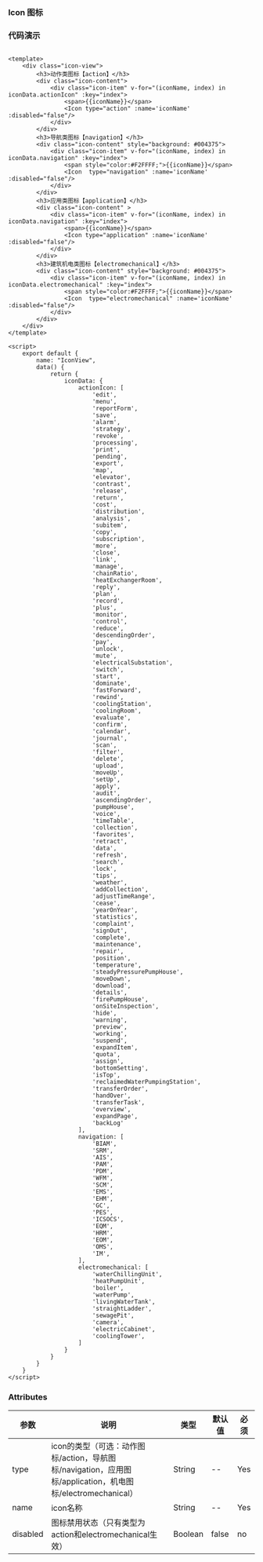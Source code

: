 ### Icon 图标
<template>
    <div class="icon-view">
		<h3>动作类图标【action】</h3>
		<div class="icon-content">
			<div class="icon-item" v-for="(iconName, index) in iconData.actionIcon" :key="index">
				<span>{{iconName}}</span>
        		<Icon type="action" :name='iconName' :disabled="false"/>
			</div>
		</div>
		<h3>导航类图标【navigation】</h3>
		<div class="icon-content" style="background: #004375">
			<div class="icon-item" v-for="(iconName, index) in iconData.navigation" :key="index">
				<span style="color:#F2FFFF;">{{iconName}}</span>
        		<Icon  type="navigation" :name='iconName' :disabled="false"/>
			</div>
		</div>
		<h3>应用类图标【application】</h3>
		<div class="icon-content" >
			<div class="icon-item" v-for="(iconName, index) in iconData.navigation" :key="index">
				<span>{{iconName}}</span>
        		<Icon type="application" :name='iconName' :disabled="false"/>
			</div>
		</div>
		<h3>建筑机电类图标【electromechanical】</h3>
		<div class="icon-content" style="background: #004375">
			<div class="icon-item" v-for="(iconName, index) in iconData.electromechanical" :key="index">
				<span style="color:#F2FFFF;">{{iconName}}</span>
        		<Icon  type="electromechanical" :name='iconName' :disabled="false"/>
			</div>
		</div>
    </div>
</template>

<script>
    export default {
		name: "IconView",
		data() {
			return {
				iconData: {
					actionIcon: [
						'edit',
						'menu',
						'reportForm',
						'save',
						'alarm',
						'strategy',
						'revoke',
						'processing',
						'print',
						'pending',
						'export',
						'map',
						'elevator',
						'contrast',
						'release',
						'return',
						'cost',
						'distribution',
						'analysis',
						'subitem',
						'copy',
						'subscription',
						'more',
						'close',
						'link',
						'manage',
						'chainRatio',
						'heatExchangerRoom',
						'reply',
						'plan',
						'record',
						'plus',
						'monitor',
						'control',
						'reduce',
						'descendingOrder',
						'pay',
						'unlock',
						'mute',
						'electricalSubstation',
						'switch',
						'start',
						'dominate',
						'fastForward',
						'rewind',
						'coolingStation',
						'coolingRoom',
						'evaluate',
						'confirm',
						'calendar',
						'journal',
						'scan',
						'filter',
						'delete',
						'upload',
						'moveUp',
						'setUp',
						'apply',
						'audit',
						'ascendingOrder',
						'pumpHouse',
						'voice',
						'timeTable',
						'collection',
						'favorites',
						'retract',
						'data',
						'refresh',
						'search',
						'lock',
						'tips',
						'weather',
						'addCollection',
						'adjustTimeRange',
						'cease',
						'yearOnYear',
						'statistics',
						'complaint',
						'signOut',
						'complete',
						'maintenance',
						'repair',
						'position',
						'temperature',
						'steadyPressurePumpHouse',
						'moveDown',
						'download',
						'details',
						'firePumpHouse',
						'onSiteInspection',
						'hide',
						'warning',
						'preview',
						'working',
						'suspend',
						'expandItem',
						'quota',
						'assign',
						'bottomSetting',
						'isTop',
						'reclaimedWaterPumpingStation',
						'transferOrder',
						'handOver',
						'transferTask',
						'overview',
						'expandPage',
						'backLog'
					],
					navigation: [
						'BIAM',
						'SRM',
						'AIS',
						'PAM',
						'PDM',
						'WFM',
						'SCM',
						'EMS',
						'EHM',
						'GC',
						'PES',
						'ICSOCS',
						'EQM',
						'HRM',
						'EOM',
						'OMS',
						'IM',
					],
					electromechanical: [
						'waterChillingUnit',
						'heatPumpUnit',
						'boiler',
						'waterPump',
						'livingWaterTank',
						'straightLadder',
						'sewagePit',
						'camera',
						'electricCabinet',
						'coolingTower',
					]
				}
			}
		}
    }
</script>

<style lang="stylus" scoped>
.icon-view
	padding 16px
	.icon-content
		display: flex;
		flex-wrap: wrap;
		.icon-item
			width 210px
			display: flex;
			flex-direction: column;
			justify-content: center;
			align-items: center;
			margin: 10px;
			span 
				margin-bottom 10px
</style>


### 代码演示

```vue

<template>
    <div class="icon-view">
		<h3>动作类图标【action】</h3>
		<div class="icon-content">
			<div class="icon-item" v-for="(iconName, index) in iconData.actionIcon" :key="index">
				<span>{{iconName}}</span>
        		<Icon type="action" :name='iconName' :disabled="false"/>
			</div>
		</div>
		<h3>导航类图标【navigation】</h3>
		<div class="icon-content" style="background: #004375">
			<div class="icon-item" v-for="(iconName, index) in iconData.navigation" :key="index">
				<span style="color:#F2FFFF;">{{iconName}}</span>
        		<Icon  type="navigation" :name='iconName' :disabled="false"/>
			</div>
		</div>
		<h3>应用类图标【application】</h3>
		<div class="icon-content" >
			<div class="icon-item" v-for="(iconName, index) in iconData.navigation" :key="index">
				<span>{{iconName}}</span>
        		<Icon type="application" :name='iconName' :disabled="false"/>
			</div>
		</div>
		<h3>建筑机电类图标【electromechanical】</h3>
		<div class="icon-content" style="background: #004375">
			<div class="icon-item" v-for="(iconName, index) in iconData.electromechanical" :key="index">
				<span style="color:#F2FFFF;">{{iconName}}</span>
        		<Icon  type="electromechanical" :name='iconName' :disabled="false"/>
			</div>
		</div>
    </div>
</template>

<script>
    export default {
		name: "IconView",
		data() {
			return {
				iconData: {
					actionIcon: [
						'edit',
						'menu',
						'reportForm',
						'save',
						'alarm',
						'strategy',
						'revoke',
						'processing',
						'print',
						'pending',
						'export',
						'map',
						'elevator',
						'contrast',
						'release',
						'return',
						'cost',
						'distribution',
						'analysis',
						'subitem',
						'copy',
						'subscription',
						'more',
						'close',
						'link',
						'manage',
						'chainRatio',
						'heatExchangerRoom',
						'reply',
						'plan',
						'record',
						'plus',
						'monitor',
						'control',
						'reduce',
						'descendingOrder',
						'pay',
						'unlock',
						'mute',
						'electricalSubstation',
						'switch',
						'start',
						'dominate',
						'fastForward',
						'rewind',
						'coolingStation',
						'coolingRoom',
						'evaluate',
						'confirm',
						'calendar',
						'journal',
						'scan',
						'filter',
						'delete',
						'upload',
						'moveUp',
						'setUp',
						'apply',
						'audit',
						'ascendingOrder',
						'pumpHouse',
						'voice',
						'timeTable',
						'collection',
						'favorites',
						'retract',
						'data',
						'refresh',
						'search',
						'lock',
						'tips',
						'weather',
						'addCollection',
						'adjustTimeRange',
						'cease',
						'yearOnYear',
						'statistics',
						'complaint',
						'signOut',
						'complete',
						'maintenance',
						'repair',
						'position',
						'temperature',
						'steadyPressurePumpHouse',
						'moveDown',
						'download',
						'details',
						'firePumpHouse',
						'onSiteInspection',
						'hide',
						'warning',
						'preview',
						'working',
						'suspend',
						'expandItem',
						'quota',
						'assign',
						'bottomSetting',
						'isTop',
						'reclaimedWaterPumpingStation',
						'transferOrder',
						'handOver',
						'transferTask',
						'overview',
						'expandPage',
						'backLog'
					],
					navigation: [
						'BIAM',
						'SRM',
						'AIS',
						'PAM',
						'PDM',
						'WFM',
						'SCM',
						'EMS',
						'EHM',
						'GC',
						'PES',
						'ICSOCS',
						'EQM',
						'HRM',
						'EOM',
						'OMS',
						'IM',
					],
					electromechanical: [
						'waterChillingUnit',
						'heatPumpUnit',
						'boiler',
						'waterPump',
						'livingWaterTank',
						'straightLadder',
						'sewagePit',
						'camera',
						'electricCabinet',
						'coolingTower',
					]
				}
			}
		}
    }
</script>

```

### Attributes

| 参数     | 说明  | 类型    | 默认值  | 必须    |
| ------- | ---- | ------ | ------- | ------ |
| type    | icon的类型（可选：动作图标/action，导航图标/navigation，应用图标/application，机电图标/electromechanical） | String | -- | Yes     |
| name    | icon名称 | String | -- | Yes     |
| disabled    | 图标禁用状态（只有类型为action和electromechanical生效） | Boolean | false | no     |